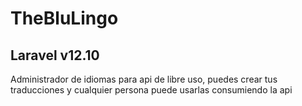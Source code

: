# TheBluLingo
## Laravel v12.10
Administrador de idiomas para api de libre uso, puedes crear tus traducciones y cualquier persona puede usarlas consumiendo la api